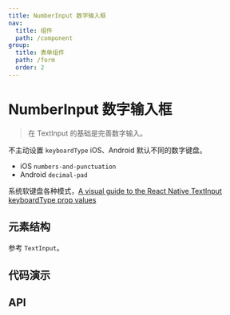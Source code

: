 ```yaml
---
title: NumberInput 数字输入框
nav:
  title: 组件
  path: /component
group:
  title: 表单组件
  path: /form
  order: 2
---
```


# NumberInput 数字输入框

> 在 TextInput 的基础是完善数字输入。

不主动设置 `keyboardType` iOS、Android 默认不同的数字键盘。

- iOS `numbers-and-punctuation`
- Android `decimal-pad`

系统软键盘各种模式，[A visual guide to the React Native TextInput keyboardType prop values](https://lefkowitz.me/visual-guide-to-react-native-textinput-keyboardtype-options/)

## 元素结构

参考 `TextInput`。

## 代码演示

<code src="./__fixtures__/base.tsx"></code>

<code src="./__fixtures__/formatter.tsx"></code>

<code src="./__fixtures__/limit.tsx"></code>

<code src="./__fixtures__/extra.tsx"></code>

## API
